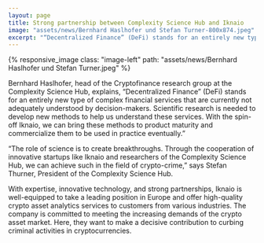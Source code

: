 ```yaml
---
layout: page
title: Strong partnership between Complexity Science Hub and Iknaio 
image: "assets/news/Bernhard Haslhofer und Stefan Turner-800x874.jpeg"
excerpt: "“Decentralized Finance” (DeFi) stands for an entirely new type of complex financial services that are currently not adequately understood by decision-makers."
---
```


{% responsive_image class: "image-left" path: "assets/news/Bernhard Haslhofer und Stefan Turner.jpeg" %}

Bernhard Haslhofer, head of the Cryptofinance research group at the Complexity Science Hub, explains, “Decentralized Finance” (DeFi) stands for an entirely new type of complex financial services that are currently not adequately understood by decision-makers. Scientific research is needed to develop new methods to help us understand these services. With the spin-off Iknaio, we can bring these methods to product maturity and commercialize them to be used in practice eventually.”

“The role of science is to create breakthroughs. Through the cooperation of innovative startups like Iknaio and researchers of the Complexity Science Hub, we can achieve such in the field of crypto-crime,” says Stefan Thurner, President of the Complexity Science Hub.

With expertise, innovative technology, and strong partnerships, Iknaio is well-equipped to take a leading position in Europe and offer high-quality crypto asset analytics services to customers from various industries. The company is committed to meeting the increasing demands of the crypto asset market. Here, they want to make a decisive contribution to curbing criminal activities in cryptocurrencies.
